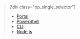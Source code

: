 > [!div class="op_single_selector"]
> * [Portal](../articles/data-lake-analytics/data-lake-analytics-manage-use-portal.md)
> * [PowerShell](../articles/data-lake-analytics/data-lake-analytics-manage-use-powershell.md)
> * [CLI](../articles/data-lake-analytics/data-lake-analytics-manage-use-cli.md)
> * [Node.js](../articles/data-lake-analytics/data-lake-analytics-manage-use-nodejs.md)
> 
> 

